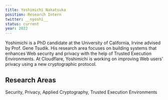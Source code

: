 ```yaml
---
title: Yoshimichi Nakatsuka
position: Research Intern
twitter: __nyoshi__
status: current
year: 2022
---
```

Yoshimichi is a PhD candidate at the University of California, Irvine advised by Prof. Gene Tsudik. His research area focuses on building systems that enhances Web security and privacy with the help of Trusted Execution Environments.
At Cloudflare, Yoshimichi is working on improving Web users’ privacy using a new cryptographic protocol.
## Research Areas 
Security, Privacy, Applied Cryptography, Trusted Execution Environments

